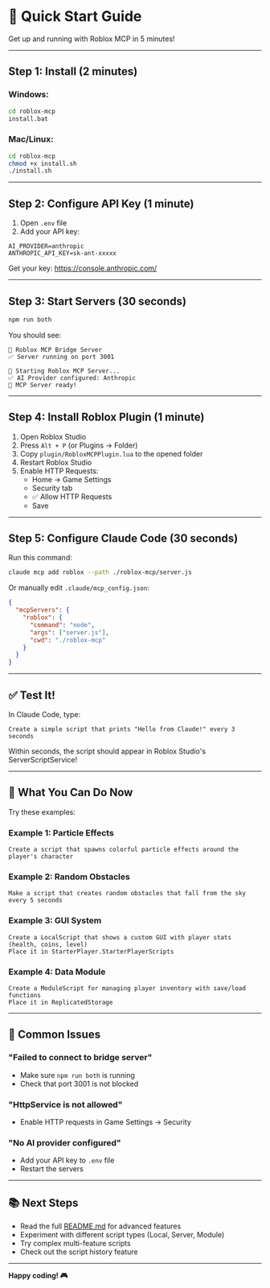 # 🚀 Quick Start Guide

Get up and running with Roblox MCP in 5 minutes!

---

## Step 1: Install (2 minutes)

### Windows:
```bash
cd roblox-mcp
install.bat
```

### Mac/Linux:
```bash
cd roblox-mcp
chmod +x install.sh
./install.sh
```

---

## Step 2: Configure API Key (1 minute)

1. Open `.env` file
2. Add your API key:

```env
AI_PROVIDER=anthropic
ANTHROPIC_API_KEY=sk-ant-xxxxx
```

Get your key: https://console.anthropic.com/

---

## Step 3: Start Servers (30 seconds)

```bash
npm run both
```

You should see:
```
🌉 Roblox MCP Bridge Server
✅ Server running on port 3001

🚀 Starting Roblox MCP Server...
✅ AI Provider configured: Anthropic
📡 MCP Server ready!
```

---

## Step 4: Install Roblox Plugin (1 minute)

1. Open Roblox Studio
2. Press `Alt + P` (or Plugins → Folder)
3. Copy `plugin/RobloxMCPPlugin.lua` to the opened folder
4. Restart Roblox Studio
5. Enable HTTP Requests:
   - Home → Game Settings
   - Security tab
   - ✅ Allow HTTP Requests
   - Save

---

## Step 5: Configure Claude Code (30 seconds)

Run this command:

```bash
claude mcp add roblox --path ./roblox-mcp/server.js
```

Or manually edit `.claude/mcp_config.json`:

```json
{
  "mcpServers": {
    "roblox": {
      "command": "node",
      "args": ["server.js"],
      "cwd": "./roblox-mcp"
    }
  }
}
```

---

## ✅ Test It!

In Claude Code, type:

```
Create a simple script that prints "Hello from Claude!" every 3 seconds
```

Within seconds, the script should appear in Roblox Studio's ServerScriptService!

---

## 🎯 What You Can Do Now

Try these examples:

### Example 1: Particle Effects
```
Create a script that spawns colorful particle effects around the player's character
```

### Example 2: Random Obstacles
```
Make a script that creates random obstacles that fall from the sky every 5 seconds
```

### Example 3: GUI System
```
Create a LocalScript that shows a custom GUI with player stats (health, coins, level)
Place it in StarterPlayer.StarterPlayerScripts
```

### Example 4: Data Module
```
Create a ModuleScript for managing player inventory with save/load functions
Place it in ReplicatedStorage
```

---

## 🔧 Common Issues

### "Failed to connect to bridge server"
- Make sure `npm run both` is running
- Check that port 3001 is not blocked

### "HttpService is not allowed"
- Enable HTTP requests in Game Settings → Security

### "No AI provider configured"
- Add your API key to `.env` file
- Restart the servers

---

## 📚 Next Steps

- Read the full [README.md](README.md) for advanced features
- Experiment with different script types (Local, Server, Module)
- Try complex multi-feature scripts
- Check out the script history feature

---

**Happy coding! 🎮**
